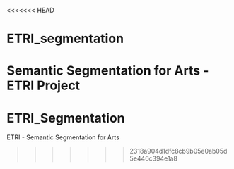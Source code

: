 <<<<<<< HEAD
# ETRI_segmentation
Semantic Segmentation for Arts - ETRI Project
=======
# ETRI_Segmentation
ETRI  - Semantic Segmentation for Arts
>>>>>>> 2318a904d1dfc8cb9b05e0ab05d5e446c394e1a8
